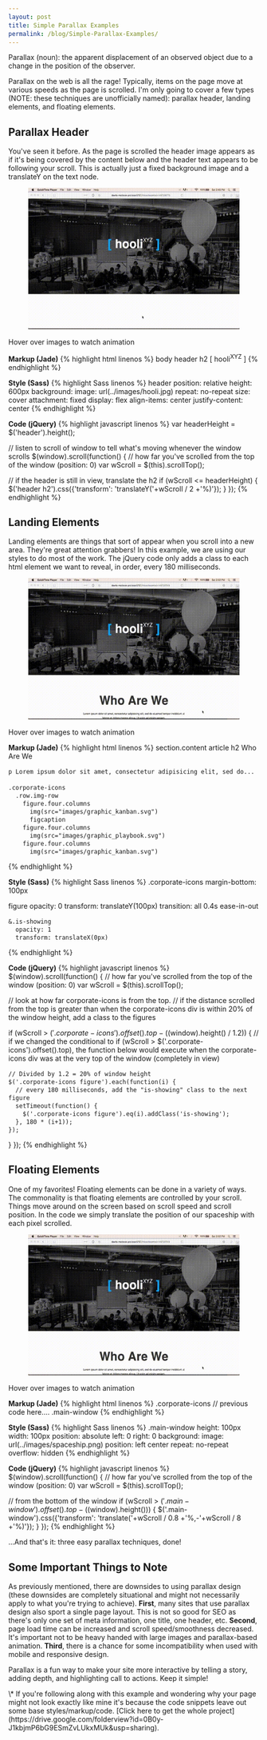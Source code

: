 ```yaml
---
layout: post
title: Simple Parallax Examples
permalink: /blog/Simple-Parallax-Examples/
---
```


<span class="large-cap">P</span>arallax (noun): the apparent displacement of an observed object due to a change in the position of the observer.

Parallax on the web is all the rage! Typically, items on the page move at various speeds as the page is scrolled. I'm only going to cover a few types (NOTE: these techniques are unofficially named): parallax header, landing elements, and floating elements.

## Parallax Header

You've seen it before. As the page is scrolled the header image appears as if it's being covered by the content below and the header text appears to be following your scroll. This is actually just a fixed background image and a translateY on the text node.

<figure>
  <img class="blog-gif" src="/images/header_parallax.jpg" alt="Header Parallax Effect">
</figure>

<p class="caption">Hover over images to watch animation</p>

<strong>Markup (Jade)</strong>
{% highlight html linenos %}
 body
  header
    h2 <span>[&nbsp;</span>hooli<sup>XYZ</sup><span>&nbsp;]</span>
{% endhighlight %}

<strong>Style (Sass)</strong>
{% highlight Sass linenos %}
 header
  position: relative
  height: 600px
  background:
    image: url(../images/hooli.jpg)
    repeat: no-repeat
    size: cover
    attachment: fixed
  display: flex
  align-items: center
  justify-content: center
{% endhighlight %}

<strong>Code (jQuery)</strong>
{% highlight javascript linenos %}
 var headerHeight = $('header').height();

 // listen to scroll of window to tell what's moving whenever the window scrolls
 $(window).scroll(function() {
  // how far you've scrolled from the top of the window (position: 0)
  var wScroll = $(this).scrollTop();

  // if the header is still in view, translate the h2
  if (wScroll <= headerHeight) {
    $('header h2').css({'transform': 'translateY('+wScroll / 2 +'%)'});
  }
 });
{% endhighlight %}

## Landing Elements

Landing elements are things that sort of appear when you scroll into a new area. They're great attention grabbers! In this example, we are using our styles to do most of the work. The jQuery code only adds a class to each html element we want to reveal, in order, every 180 milliseconds.

<figure>
  <img class="blog-gif" src="/images/landing_parallax.jpg" alt="Landing Parallax Effect">
</figure>

<p class="caption">Hover over images to watch animation</p>

<strong>Markup (Jade)</strong>
{% highlight html linenos %}
 section.content
  article
    h2 Who Are We

    p Lorem ipsum dolor sit amet, consectetur adipisicing elit, sed do...

    .corporate-icons
      .row.img-row
        figure.four.columns
          img(src="images/graphic_kanban.svg")
          figcaption
        figure.four.columns
          img(src="images/graphic_playbook.svg")
        figure.four.columns
          img(src="images/graphic_kanban.svg")
{% endhighlight %}

<strong>Style (Sass)</strong>
{% highlight Sass linenos %}
 .corporate-icons
  margin-bottom: 100px

  figure
    opacity: 0
    transform: translateY(100px)
    transition: all 0.4s ease-in-out

    &.is-showing
      opacity: 1
      transform: translateX(0px)
{% endhighlight %}

<strong>Code (jQuery)</strong>
{% highlight javascript linenos %}
 $(window).scroll(function() {
  // how far you've scrolled from the top of the window (position: 0)
  var wScroll = $(this).scrollTop();

  // look at how far corporate-icons is from the top.
  // if the distance scrolled from the top is greater than when the corporate-icons div is within 20% of the window height, add a class to the figures

  if (wScroll > $('.corporate-icons').offset().top - ($(window).height() / 1.2)) {
    // if we changed the conditional to if (wScroll > $('.corporate-icons').offset().top), the function below would execute when the corporate-icons div was at the very top of the window (completely in view)

    // Divided by 1.2 = 20% of window height
    $('.corporate-icons figure').each(function(i) {
      // every 180 milliseconds, add the "is-showing" class to the next figure
      setTimeout(function() {
        $('.corporate-icons figure').eq(i).addClass('is-showing');
      }, 180 * (i+1));
    });
  }
});
{% endhighlight %}

## Floating Elements

One of my favorites! Floating elements can be done in a variety of ways. The commonality is that floating elements are controlled by your scroll. Things move around on the screen based on scroll speed and scroll position. In the code we simply translate the position of our spaceship with each pixel scrolled.

<figure>
  <img class="blog-gif" src="/images/floating_parallax.jpg" alt="Floating Parallax Effect">
</figure>

<p class="caption">Hover over images to watch animation</p>

<strong>Markup (Jade)</strong>
{% highlight html linenos %}
 .corporate-icons
 // previous code here....
 .main-window
{% endhighlight %}

<strong>Style (Sass)</strong>
{% highlight Sass linenos %}
 .main-window
  height: 100px
  width: 100px
  position: absolute
  left: 0
  right: 0
  background:
    image: url(../images/spaceship.png)
    position: left center
    repeat: no-repeat
  overflow: hidden
{% endhighlight %}

<strong>Code (jQuery)</strong>
{% highlight javascript linenos %}
 $(window).scroll(function() {
  // how far you've scrolled from the top of the window (position: 0)
  var wScroll = $(this).scrollTop();

  // from the bottom of the window
  if (wScroll > $('.main-window').offset().top - ($(window).height())) {
    $('.main-window').css({'transform': 'translate('+wScroll / 0.8 +'%,-'+wScroll / 8 +'%)'});
  }
});
{% endhighlight %}

...And that's it: three easy parallax techniques, done!

## Some Important Things to Note

As previously mentioned, there are downsides to using parallax design (these downsides are completely situational and might not necessarily apply to what you're trying to achieve). <strong>First</strong>, many sites that use parallax design also sport a single page layout. This is not so good for SEO as there's only one set of meta information, one title, one header, etc. <strong>Second</strong>, page load time can be increased and scroll speed/smoothness decreased. It's important not to be heavy handed with large images and parallax-based animation. <strong>Third</strong>, there is a chance for some incompatibility when used with mobile and responsive design.

Parallax is a fun way to make your site more interactive by telling a story, adding depth, and highlighting call to actions. Keep it simple!

<p class"annotation">\* If you're following along with this example and wondering why your page might not look exactly like mine it's because the code snippets leave out some base styles/markup/code. [Click here to get the whole project](https://drive.google.com/folderview?id=0B0y-J1kbjmP6bG9ESmZvLUkxMUk&usp=sharing).</p>
